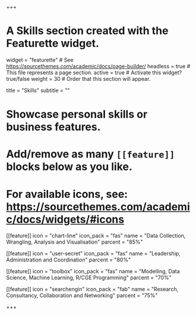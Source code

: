 +++
# A Skills section created with the Featurette widget.
widget = "featurette"  # See https://sourcethemes.com/academic/docs/page-builder/
headless = true  # This file represents a page section.
active = true  # Activate this widget? true/false
weight = 30  # Order that this section will appear.

title = "Skills"
subtitle = ""

# Showcase personal skills or business features.
# 
# Add/remove as many `[[feature]]` blocks below as you like.
# 
# For available icons, see: https://sourcethemes.com/academic/docs/widgets/#icons

[[feature]]
  icon = "chart-line"
  icon_pack = "fas"
  name = "Data Collection, Wrangling, Analysis and Visualisation"
  parcent = "85%"
  
[[feature]]
  icon = "user-secret"
  icon_pack = "fas"
  name = "Leadership, Administration and Coordination"
  parcent = "80%"  
  
[[feature]]
  icon = "toolbox"
  icon_pack = "fas"
  name = "Modelling, Data Science, Machine Learning, R/CGE Programming"
  parcent = "70%"
  
[[feature]]
  icon = "searchengin"
  icon_pack = "fab"
  name = "Research, Consultancy, Collaboration and Networking"
  parcent = "75%"

+++
